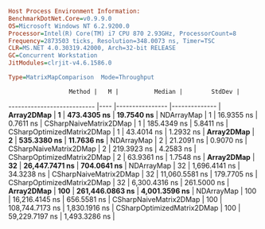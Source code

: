 ```ini

Host Process Environment Information:
BenchmarkDotNet.Core=v0.9.9.0
OS=Microsoft Windows NT 6.2.9200.0
Processor=Intel(R) Core(TM) i7 CPU 870 2.93GHz, ProcessorCount=8
Frequency=2873503 ticks, Resolution=348.0073 ns, Timer=TSC
CLR=MS.NET 4.0.30319.42000, Arch=32-bit RELEASE
GC=Concurrent Workstation
JitModules=clrjit-v4.6.1586.0

Type=MatrixMapComparison  Mode=Throughput  

```
                     Method |   M |          Median |        StdDev |
--------------------------- |---- |---------------- |-------------- |
                 **Array2DMap** |   **1** |     **473.4305 ns** |    **19.7540 ns** |
                 NDArrayMap |   1 |      16.9355 ns |     0.7611 ns |
     CSharpNaiveMatrix2DMap |   1 |     185.4349 ns |     5.8411 ns |
 CSharpOptimizedMatrix2DMap |   1 |      43.4014 ns |     1.2932 ns |
                 **Array2DMap** |   **2** |     **535.3380 ns** |    **11.7636 ns** |
                 NDArrayMap |   2 |      21.2091 ns |     0.9070 ns |
     CSharpNaiveMatrix2DMap |   2 |     219.3923 ns |     4.2583 ns |
 CSharpOptimizedMatrix2DMap |   2 |      63.9361 ns |     1.7548 ns |
                 **Array2DMap** |  **32** |  **26,447.7471 ns** |   **704.0641 ns** |
                 NDArrayMap |  32 |   1,696.4141 ns |    34.3238 ns |
     CSharpNaiveMatrix2DMap |  32 |  11,060.5581 ns |   179.7705 ns |
 CSharpOptimizedMatrix2DMap |  32 |   6,300.4316 ns |   261.5000 ns |
                 **Array2DMap** | **100** | **261,446.0863 ns** | **4,001.3596 ns** |
                 NDArrayMap | 100 |  16,216.4145 ns |   656.5581 ns |
     CSharpNaiveMatrix2DMap | 100 | 108,744.7173 ns | 1,830.1916 ns |
 CSharpOptimizedMatrix2DMap | 100 |  59,229.7197 ns | 1,493.3286 ns |
